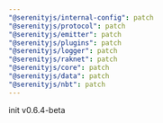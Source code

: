```yaml
---
"@serenityjs/internal-config": patch
"@serenityjs/protocol": patch
"@serenityjs/emitter": patch
"@serenityjs/plugins": patch
"@serenityjs/logger": patch
"@serenityjs/raknet": patch
"@serenityjs/core": patch
"@serenityjs/data": patch
"@serenityjs/nbt": patch
---
```


init v0.6.4-beta
